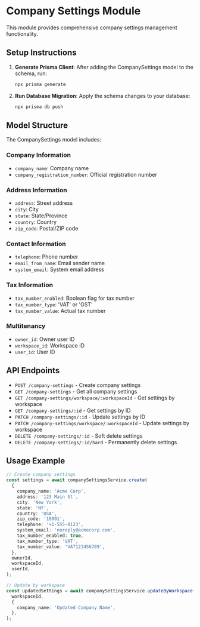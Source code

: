 # Company Settings Module

This module provides comprehensive company settings management functionality.

## Setup Instructions

1. **Generate Prisma Client**: After adding the CompanySettings model to the schema, run:

   ```bash
   npx prisma generate
   ```

2. **Run Database Migration**: Apply the schema changes to your database:
   ```bash
   npx prisma db push
   ```

## Model Structure

The CompanySettings model includes:

### Company Information

- `company_name`: Company name
- `company_registration_number`: Official registration number

### Address Information

- `address`: Street address
- `city`: City
- `state`: State/Province
- `country`: Country
- `zip_code`: Postal/ZIP code

### Contact Information

- `telephone`: Phone number
- `email_from_name`: Email sender name
- `system_email`: System email address

### Tax Information

- `tax_number_enabled`: Boolean flag for tax number
- `tax_number_type`: 'VAT' or 'GST'
- `tax_number_value`: Actual tax number

### Multitenancy

- `owner_id`: Owner user ID
- `workspace_id`: Workspace ID
- `user_id`: User ID

## API Endpoints

- `POST /company-settings` - Create company settings
- `GET /company-settings` - Get all company settings
- `GET /company-settings/workspace/:workspaceId` - Get settings by workspace
- `GET /company-settings/:id` - Get settings by ID
- `PATCH /company-settings/:id` - Update settings by ID
- `PATCH /company-settings/workspace/:workspaceId` - Update settings by workspace
- `DELETE /company-settings/:id` - Soft delete settings
- `DELETE /company-settings/:id/hard` - Permanently delete settings

## Usage Example

```typescript
// Create company settings
const settings = await companySettingsService.create(
  {
    company_name: 'Acme Corp',
    address: '123 Main St',
    city: 'New York',
    state: 'NY',
    country: 'USA',
    zip_code: '10001',
    telephone: '+1-555-0123',
    system_email: 'noreply@acmecorp.com',
    tax_number_enabled: true,
    tax_number_type: 'VAT',
    tax_number_value: 'VAT123456789',
  },
  ownerId,
  workspaceId,
  userId,
);

// Update by workspace
const updatedSettings = await companySettingsService.updateByWorkspace(
  workspaceId,
  {
    company_name: 'Updated Company Name',
  },
);
```
